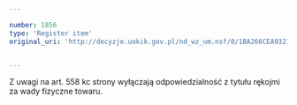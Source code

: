 ```yaml
---

number: 1856
type: 'Register item'
original_uri: 'http://decyzje.uokik.gov.pl/nd_wz_um.nsf/0/1BA266CEA93213FFC12576D5004EB29D?OpenDocument'


---
```


Z uwagi na art. 558 kc strony wyłączają odpowiedzialność z tytułu rękojmi za wady fizyczne towaru.

